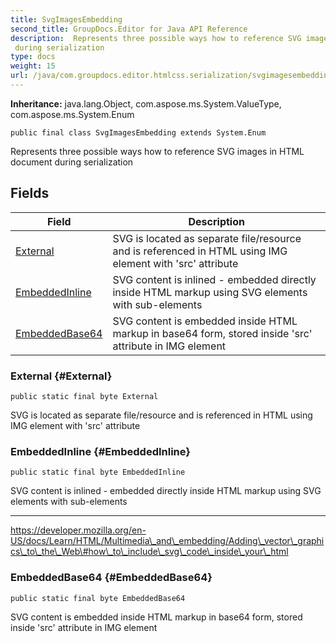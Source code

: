 ```yaml
---
title: SvgImagesEmbedding
second_title: GroupDocs.Editor for Java API Reference
description:  Represents three possible ways how to reference SVG images in HTML document
 during serialization
type: docs
weight: 15
url: /java/com.groupdocs.editor.htmlcss.serialization/svgimagesembedding/
---
```

**Inheritance:**
java.lang.Object, com.aspose.ms.System.ValueType, com.aspose.ms.System.Enum
```
public final class SvgImagesEmbedding extends System.Enum
```

Represents three possible ways how to reference SVG images in HTML document during serialization
## Fields

| Field | Description |
| --- | --- |
| [External](#External) | SVG is located as separate file/resource and is referenced in HTML using IMG element with 'src' attribute |
| [EmbeddedInline](#EmbeddedInline) | SVG content is inlined - embedded directly inside HTML markup using SVG elements with sub-elements |
| [EmbeddedBase64](#EmbeddedBase64) | SVG content is embedded inside HTML markup in base64 form, stored inside 'src' attribute in IMG element |
### External {#External}
```
public static final byte External
```


SVG is located as separate file/resource and is referenced in HTML using IMG element with 'src' attribute

### EmbeddedInline {#EmbeddedInline}
```
public static final byte EmbeddedInline
```


SVG content is inlined - embedded directly inside HTML markup using SVG elements with sub-elements

--------------------

https://developer.mozilla.org/en-US/docs/Learn/HTML/Multimedia\_and\_embedding/Adding\_vector\_graphics\_to\_the\_Web\#how\_to\_include\_svg\_code\_inside\_your\_html

### EmbeddedBase64 {#EmbeddedBase64}
```
public static final byte EmbeddedBase64
```


SVG content is embedded inside HTML markup in base64 form, stored inside 'src' attribute in IMG element

